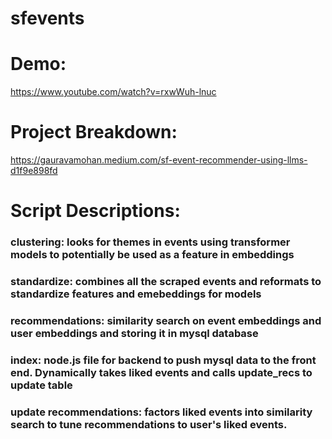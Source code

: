 # sfevents

# Demo:
https://www.youtube.com/watch?v=rxwWuh-lnuc

# Project Breakdown:
https://gauravamohan.medium.com/sf-event-recommender-using-llms-d1f9e898fd


# Script Descriptions:
### clustering: looks for themes in events using transformer models to potentially be used as a feature in embeddings
### standardize: combines all the scraped events and reformats to standardize features and emebeddings for models
### recommendations: similarity search on event embeddings and user embeddings and storing it in mysql database
### index: node.js file for backend to push mysql data to the front end. Dynamically takes liked events and calls update_recs to update table
### update recommendations: factors liked events into similarity search to tune recommendations to user's liked events.
